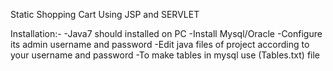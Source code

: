 Static Shopping Cart Using JSP and SERVLET


Installation:-
-Java7 should installed on PC
-Install Mysql/Oracle
-Configure its admin username and password
-Edit java files of project according to your username and password
-To make tables in mysql use (Tables.txt) file
